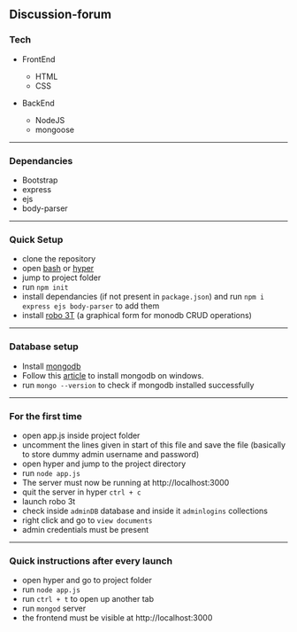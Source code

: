## Discussion-forum

### Tech

* FrontEnd
  * HTML
  * CSS

* BackEnd
  *  NodeJS
  * mongoose

------------

### Dependancies

* Bootstrap
* express
* ejs
* body-parser

------------

### Quick Setup

* clone the repository
* open [bash](https://git-scm.com/downloads) or [hyper](https://hyper.is/)
* jump to project folder
* run `npm init`
* install dependancies (if not present in `package.json`) and run `npm i express ejs body-parser` to add them
* install [robo 3T](https://robomongo.org/download) (a graphical form for monodb CRUD operations)

------------

### Database setup

* Install [mongodb](https://www.mongodb.com/download-center/community) 
* Follow this [article](https://medium.com/@LondonAppBrewery/how-to-download-install-mongodb-on-windows-4ee4b3493514) to install mongodb on windows.
* run `mongo --version` to check if mongodb installed successfully 

------------

### For the first time

* open app.js inside project folder
* uncomment the lines given in start of this file and save the file
  (basically to store dummy admin username and password)
* open hyper and jump to the project directory
* run `node app.js`
* The server must now be running at http://localhost:3000
* quit the server in hyper `ctrl + c`
* launch robo 3t
* check inside `adminDB` database and inside it `adminlogins` collections
* right click and go to `view documents`
* admin credentials must be present

------------

### Quick instructions after every launch

* open hyper and go to project folder
* run `node app.js`
* run `ctrl + t` to open up another tab
* run `mongod` server
* the frontend must be visible at http://localhost:3000
